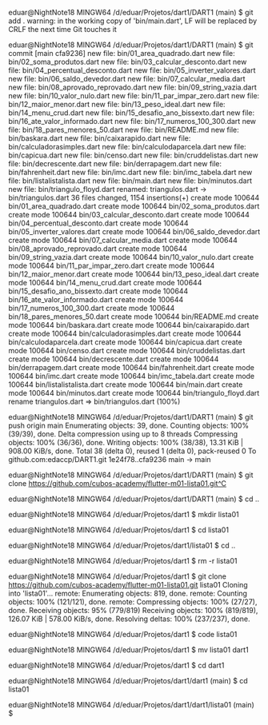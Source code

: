 
eduar@NightNote18 MINGW64 /d/eduar/Projetos/dart1/DART1 (main)
$ git add .
warning: in the working copy of 'bin/main.dart', LF will be replaced by CRLF the next time Git touches it

eduar@NightNote18 MINGW64 /d/eduar/Projetos/dart1/DART1 (main)
$ git commit
[main cfa9236]  new file:   bin/01_area_quadrado.dart   new file:   bin/02_soma_produtos.dart   new file:   bin/03_calcular_desconto.dart     new file:   bin/04_percentual_desconto.dart     new file:   bin/05_inverter_valores.dart      new file:   bin/06_saldo_devedor.dart   new file:   bin/07_calcular_media.dart        new file:   bin/08_aprovado_reprovado.dart      new file:   bin/09_string_vazia.dart new file:   bin/10_valor_nulo.dart       new file:   bin/11_par_impar_zero.dart  new file:   bin/12_maior_menor.dart   new file:   bin/13_peso_ideal.dart      new file:   bin/14_menu_crud.dart       new file:   bin/15_desafio_ano_bissexto.dart  new file:   bin/16_ate_valor_informado.dart     new file:   bin/17_numeros_100_300.dart       new file:   bin/18_pares_menores_50.dart        new file:   bin/README.md     new file:   bin/baskara.dart    new file:   bin/caixarapido.dart        new file:   bin/calculadorasimples.dart       new file:   bin/calculodaparcela.dart   new file:   bin/capicua.dart    new file:   bin/censo.dart    new file:   bin/cruddelistas.dart       new file:   bin/decrescente.dart     new file:   bin/derrapagem.dart  new file:   bin/fahrenheit.dart         new file:   bin/imc.dart     new file:   bin/imc_tabela.dart  new file:   bin/listalistalista.dart    new file:   bin/main.dart    new file:   bin/minutos.dart     new file:   bin/triangulo_floyd.dart    renamed:    triangulos.dart -> bin/triangulos.dart
 36 files changed, 1154 insertions(+)
 create mode 100644 bin/01_area_quadrado.dart
 create mode 100644 bin/02_soma_produtos.dart
 create mode 100644 bin/03_calcular_desconto.dart
 create mode 100644 bin/04_percentual_desconto.dart
 create mode 100644 bin/05_inverter_valores.dart
 create mode 100644 bin/06_saldo_devedor.dart
 create mode 100644 bin/07_calcular_media.dart
 create mode 100644 bin/08_aprovado_reprovado.dart
 create mode 100644 bin/09_string_vazia.dart
 create mode 100644 bin/10_valor_nulo.dart
 create mode 100644 bin/11_par_impar_zero.dart
 create mode 100644 bin/12_maior_menor.dart
 create mode 100644 bin/13_peso_ideal.dart
 create mode 100644 bin/14_menu_crud.dart
 create mode 100644 bin/15_desafio_ano_bissexto.dart
 create mode 100644 bin/16_ate_valor_informado.dart
 create mode 100644 bin/17_numeros_100_300.dart
 create mode 100644 bin/18_pares_menores_50.dart
 create mode 100644 bin/README.md
 create mode 100644 bin/baskara.dart
 create mode 100644 bin/caixarapido.dart
 create mode 100644 bin/calculadorasimples.dart
 create mode 100644 bin/calculodaparcela.dart
 create mode 100644 bin/capicua.dart
 create mode 100644 bin/censo.dart
 create mode 100644 bin/cruddelistas.dart
 create mode 100644 bin/decrescente.dart
 create mode 100644 bin/derrapagem.dart
 create mode 100644 bin/fahrenheit.dart
 create mode 100644 bin/imc.dart
 create mode 100644 bin/imc_tabela.dart
 create mode 100644 bin/listalistalista.dart
 create mode 100644 bin/main.dart
 create mode 100644 bin/minutos.dart
 create mode 100644 bin/triangulo_floyd.dart
 rename triangulos.dart => bin/triangulos.dart (100%)

eduar@NightNote18 MINGW64 /d/eduar/Projetos/dart1/DART1 (main)
$ git push origin main
Enumerating objects: 39, done.
Counting objects: 100% (39/39), done.
Delta compression using up to 8 threads
Compressing objects: 100% (36/36), done.
Writing objects: 100% (38/38), 13.31 KiB | 908.00 KiB/s, done.
Total 38 (delta 0), reused 1 (delta 0), pack-reused 0
To github.com:edaccp/DART1.git
   1e24f78..cfa9236  main -> main

eduar@NightNote18 MINGW64 /d/eduar/Projetos/dart1/DART1 (main)
$ git clone https://github.com/cubos-academy/flutter-m01-lista01.git^C

eduar@NightNote18 MINGW64 /d/eduar/Projetos/dart1/DART1 (main)
$ cd ..

eduar@NightNote18 MINGW64 /d/eduar/Projetos/dart1
$ mkdir lista01

eduar@NightNote18 MINGW64 /d/eduar/Projetos/dart1
$ cd lista01

eduar@NightNote18 MINGW64 /d/eduar/Projetos/dart1/lista01
$ cd ..

eduar@NightNote18 MINGW64 /d/eduar/Projetos/dart1
$ rm -r lista01

eduar@NightNote18 MINGW64 /d/eduar/Projetos/dart1
$ git clone https://github.com/cubos-academy/flutter-m01-lista01.git lista01
Cloning into 'lista01'...
remote: Enumerating objects: 819, done.
remote: Counting objects: 100% (121/121), done.
remote: Compressing objects: 100% (27/27), done.
Receiving objects:  95% (779/819)
Receiving objects: 100% (819/819), 126.07 KiB | 578.00 KiB/s, done.
Resolving deltas: 100% (237/237), done.

eduar@NightNote18 MINGW64 /d/eduar/Projetos/dart1
$ code lista01

eduar@NightNote18 MINGW64 /d/eduar/Projetos/dart1
$ mv lista01 dart1

eduar@NightNote18 MINGW64 /d/eduar/Projetos/dart1
$ cd dart1

eduar@NightNote18 MINGW64 /d/eduar/Projetos/dart1/dart1 (main)
$ cd lista01

eduar@NightNote18 MINGW64 /d/eduar/Projetos/dart1/dart1/lista01 (main)
$